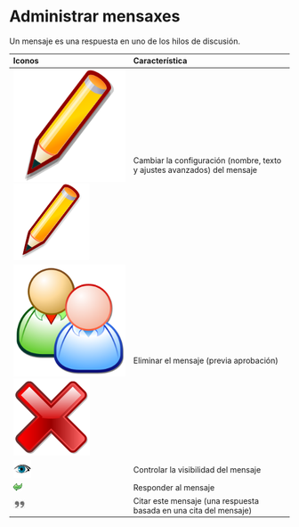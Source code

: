 # Administrar mensaxes

Un mensaje es una respuesta en uno de los hilos de discusión.

| Iconos | Característica |
| :--- | :--- |
| ![](../../.gitbook/assets/image36%20%282%29.svg)![](../../.gitbook/assets/image36%20%283%29.png) | Cambiar la configuración \(nombre, texto y ajustes avanzados\) del mensaje |
| ![](../../.gitbook/assets/image37%20%283%29.svg)![](../../.gitbook/assets/image37%20%283%29.png) | Eliminar el mensaje \(previa aprobación\) |
| ![](../../.gitbook/assets/image38%20%283%29.png) | Controlar la visibilidad del mensaje |
| ![](../../.gitbook/assets/images85%20%286%29.png) | Responder al mensaje |
| ![](../../.gitbook/assets/images87%20%286%29.png) | Citar este mensaje \(una respuesta basada en una cita del mensaje\) |

